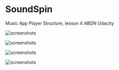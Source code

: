 # SoundSpin
Music App Player Structure, lesson 4 ABDN Udacity

![screenshots](https://i.imgur.com/HtH8By1m.png)

![screenshots](https://i.imgur.com/m6mdWqom.png)

![screenshots](https://i.imgur.com/D1jmy3Pm.png)

![screenshots](https://i.imgur.com/XkzDGTsm.png)
